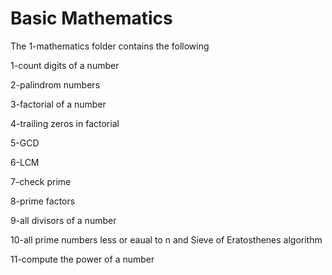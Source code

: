 # Basic Mathematics
The 1-mathematics folder contains the following

1-count digits of a number

2-palindrom numbers

3-factorial of a number

4-trailing zeros in factorial

5-GCD

6-LCM

7-check prime

8-prime factors

9-all divisors of a number

10-all prime numbers less or eaual to n and Sieve of Eratosthenes algorithm

11-compute the power of a number
